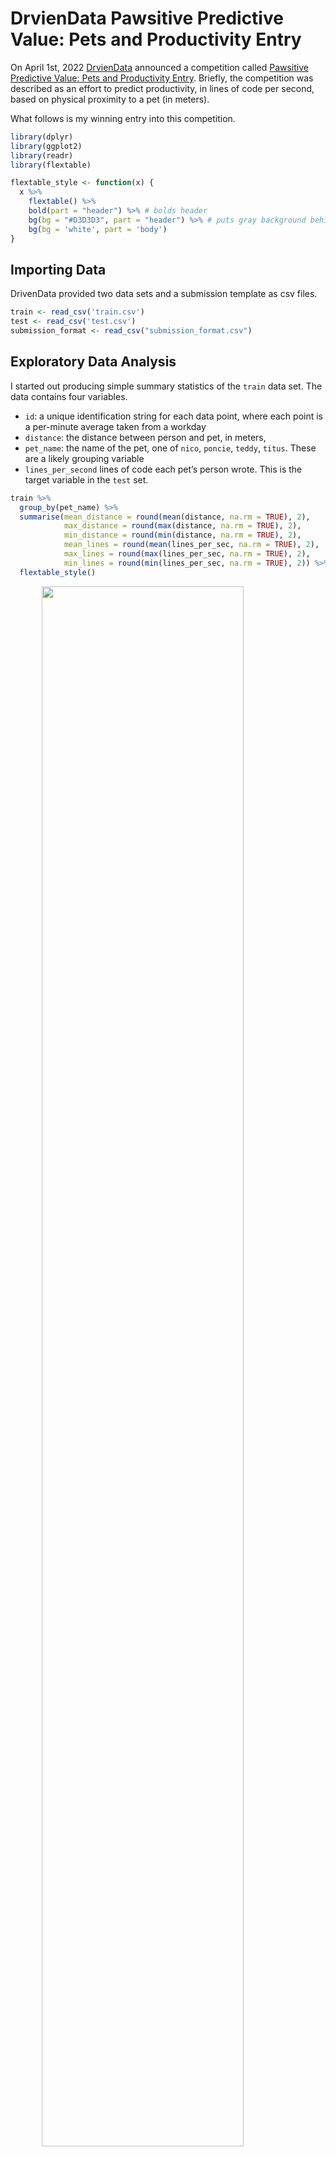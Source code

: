 DrvienData Pawsitive Predictive Value: Pets and Productivity Entry
================

On April 1st, 2022 [DrvienData](https://www.drivendata.org/) announced a
competition called [Pawsitive Predictive Value: Pets and Productivity
Entry](https://www.drivendata.org/competitions/95/pawsitive-predictive-value/page/477/).
Briefly, the competition was described as an effort to predict
productivity, in lines of code per second, based on physical proximity
to a pet (in meters).

What follows is my winning entry into this competition.

``` r
library(dplyr)
library(ggplot2)
library(readr)
library(flextable)

flextable_style <- function(x) {
  x %>%
    flextable() %>%
    bold(part = "header") %>% # bolds header
    bg(bg = "#D3D3D3", part = "header") %>% # puts gray background behind the header row
    bg(bg = 'white', part = 'body')
}
```

## Importing Data

DrivenData provided two data sets and a submission template as csv
files.

``` r
train <- read_csv('train.csv')
test <- read_csv('test.csv')
submission_format <- read_csv("submission_format.csv")
```

## Exploratory Data Analysis

I started out producing simple summary statistics of the `train` data
set. The data contains four variables.

-   `id`: a unique identification string for each data point, where each
    point is a per-minute average taken from a workday
-   `distance`: the distance between person and pet, in meters,
-   `pet_name`: the name of the pet, one of `nico`, `poncie`, `teddy`,
    `titus`. These are a likely grouping variable
-   `lines_per_second` lines of code each pet’s person wrote. This is
    the target variable in the `test` set.

``` r
train %>% 
  group_by(pet_name) %>% 
  summarise(mean_distance = round(mean(distance, na.rm = TRUE), 2),
            max_distance = round(max(distance, na.rm = TRUE), 2),
            min_distance = round(min(distance, na.rm = TRUE), 2),
            mean_lines = round(mean(lines_per_sec, na.rm = TRUE), 2),
            max_lines = round(max(lines_per_sec, na.rm = TRUE), 2),
            min_lines = round(min(lines_per_sec, na.rm = TRUE), 2)) %>% 
  flextable_style()
```

<img src="train_table.png" width="80%" style="display: block; margin: auto;" />

These are curious values because they’re all between 0.1 and 0.9.
Normalized values are commonly used in data science, and I considered
the possibility that DrivenData had provided them instead of raw values.
There are a few issues with that possibility though.

1.  Normalized values have a maximum of 1, which is the value for the
    largest raw value. Maximum values for both `distance` and
    `lines_per_sec` in this data set are \~0.9.

2.  There’s only approximately one order of magnitude between the
    minimum and maximum values. That, together with the observed `min`
    and `max` means that either a person’s pet is always within say 1 to
    9 meters of them, or 10 to 90 etc. and the data is normalized, or
    actually within 0.1 to \~ 0.9 meter of that person, and the data
    isn’t normalized. Anyone with pets knows that pets are sometimes
    within less than a meter of their person, so that they can be, you
    know, petted. Sometimes though pets are in another room, eating,
    using a litter box, napping, etc. So a range of 0.1 to 0.9 meters
    doesn’t make sense, but neither does 1 to 9 meters. Anything larger
    than 1 to 9 meters becomes difficult to fit in an apartment or
    house.

3.  DrivenData didn’t say the data was normalized, and they’re good
    about providing accurate descriptions of data sets.

At this point I started to become suspicious.

My next step, common in EDA, was to work up some visualizations of the
data. Plotting `lines_per_sec` vs. `distance` seemed like an obvious
answer. When looking at productivity data I expect to see fluctuations
throughout the day. People talk lunch breaks, go to the bathroom, check
Stack Overflow, pet their pets. Some of this should be visible in the
data.

``` r
train %>%
  ggplot() +
  geom_point(aes(x = distance, y = lines_per_sec)) +
  facet_grid(.~pet_name) +
  scale_x_continuous(breaks = seq(0, 1, 0.2)) +
  scale_y_continuous(breaks = seq(0, 1, 0.2)) +
  theme_bw()
```

![](README_files/figure-gfm/plots-1.png)<!-- -->

Ah, I see what’s going on. April 1st, April Fools Day. Got it. However,
just because this competition is a joke doesn’t mean it can’t be won.

## Fitting Test Data

There seem to be some missing data points. Let’s look at the `test` data
and see if they fit those holes.

``` r
# test set doesn't have values for lines_per_sec
# make them all 0.5 to put them in the center of the plot for easy viewing
full <- train %>%
  bind_rows(test, .id = 'set') %>%
  replace(is.na(.), 0.5) 

full %>%
  ggplot() +
  geom_point(aes(x = distance, y = lines_per_sec, color = set)) +
  facet_grid(.~pet_name) +
  scale_x_continuous(breaks = seq(0, 1, 0.2)) +
  scale_y_continuous(breaks = seq(0, 1, 0.2)) +
  theme_bw()
```

![](README_files/figure-gfm/plot%20test-1.png)<!-- -->

The `test` data points *do* line up up with the holes in the `train`
set, at least with respect to `distance`. Let’s try and get them to line
up with respect to `lines_per_sec` as well.

Here’s where normally I’d expect to use some high powered machine
learning library, like Keras or TensorFlow/sklearn in Python, or maybe
Caret in R. I didn’t do that this time though. I just used the good ol’
line formulas from middle school and eye-balled some values.

![
 m = \\frac{\\Delta y}{\\Delta x}
](https://latex.codecogs.com/png.image?%5Cdpi%7B110%7D&space;%5Cbg_white&space;%0A%20m%20%3D%20%5Cfrac%7B%5CDelta%20y%7D%7B%5CDelta%20x%7D%0A "
 m = \frac{\Delta y}{\Delta x}
")

![
y = mx + b
](https://latex.codecogs.com/png.image?%5Cdpi%7B110%7D&space;%5Cbg_white&space;%0Ay%20%3D%20mx%20%2B%20b%0A "
y = mx + b
")

The values for `b` (y intercept) I was seeing were `0.4`, `0.39`, `0.41`
and `0.39`. Again I was suspicious. Maybe all these intercepts are the
same. Hmmm `0.41` … `41` … 4-1 … April 1st. I played a hunch and set all
`b = 0.41`.

The slopes of all four lines clearly aren’t the same, but they do follow
a similar theme. Two slopes, those for `nico` and `titus` did come out
to about `0.41`. The other two, for `poncie` and `teddy` were about
`0.041`. Again I went with my hunch and set `m = 0.41` for `nico` and
`titus` and `m = 0.041` for `poncie` and `teddy`.

Here’s the result:

``` r
slope <- full %>%
  mutate(lines_per_sec = case_when(
    pet_name == 'nico' & set == '2' ~ (distance * 0.41) + 0.41,
    TRUE ~ lines_per_sec
  )) %>%
  mutate(lines_per_sec = case_when(
    pet_name == 'poncie' & set == '2' ~ (distance * -0.041) + 0.41,
    TRUE ~ lines_per_sec
  )) %>%
  mutate(lines_per_sec = case_when(
    pet_name == 'teddy' & set == '2' ~ (distance * 0.041) + 0.41,
    TRUE ~ lines_per_sec
  )) %>%
  mutate(lines_per_sec = case_when(
    pet_name == 'titus' & set == '2' ~ (distance * 0.41) + 0.41,
    TRUE ~ lines_per_sec
  )) %>%
  mutate(random = runif(nrow(.), min = -0.01, max = 0.01))

slope %>%
  ggplot() +
  geom_point(aes(x = distance, y = lines_per_sec, color = set)) +
  facet_grid(.~pet_name) +
  scale_x_continuous(breaks = seq(0, 1, 0.2)) +
  scale_y_continuous(breaks = seq(0, 1, 0.2)) +
  theme_bw()
```

![](README_files/figure-gfm/slopes-1.png)<!-- -->

So the `test` data fits, but there are some gaps. Looking at the `test`
data set showed why.

## Offsets

``` r
test %>% 
  group_by(distance, pet_name) %>% 
  summarise(n = n()) %>% 
  arrange(desc(n)) %>% 
  head() %>% 
  flextable_style()
```

<img src="test_table.png" width="30%" style="display: block; margin: auto;" />

For lots of `pet_name`-`distance` pairs there are many data points.
Presumably those data points should be spread across a range of
`lines_per_sec` values to fill in the gaps in the graph above. Doing so
isn’t possible though. Here’s why:

Assume a set of 3 data points:

``` r
example <- data.frame(distance = c(1, 1, 1, 1, 1, 1),
                      lines_per_sec = c(0.9, 1, 1.1, 1.1, 0.9, 1),
                      id = rep(c(1, 2, 3), 2),
                      set = c(rep('predicted', 3), rep('actual', 3))) %>% 
  mutate(set = factor(set, levels = c('predicted', 'actual')))

example %>% 
  ggplot() +
  geom_point(aes(x = distance, y = lines_per_sec, color = as.factor(id))) +
  scale_x_continuous(breaks = c(1)) +
  facet_wrap(. ~ set) +
  theme_bw() +
  labs(color = 'id')
```

![](README_files/figure-gfm/example-1.png)<!-- -->

Even though all the predicted positions match the actual positions they
don’t match on a per-point basis. All the correct positions are
occupied, but they’re occupied by the wrong data points. There’s no way
of determining which data point with `distance = 1` corresponds to which
value of `lines_per_sec`.

So while I originally considered adding a small offset to each value of
`lines_per_sec` I was calculating using my line formulas to fill in the
gaps I decided against it. If I put all the `test` data points in the
centers of their corresponding `train` data holes I’d at least be sure
to place some points correctly. Using offsets I might end up in the
situation illustrated above where none were in the correct spot.

## Submission

Formatting my final submission:

``` r
gp_6 <- slope %>%
  filter(set == '2') %>%
  arrange(id) %>%
  select(id, lines_per_sec) %>%
  right_join(submission_format %>% select(id))

write.csv(gp_6, 'gp_6.csv', row.names = FALSE)
```

## Result

This was a fun little joke, and an enjoyable puzzle, which I’m glad to
have won. I’d like to thank DrivenData, the Academy, the entire cast and
crew, and of course my own pet, Wurlie, who helped a great deal when he
wasn’t being a huge hindrance…

<img src="leaderboard_winner.PNG" style="display: block; margin: auto;" />

------------------------------------------------------------------------

<img src="wurlie.JPG" width="50%" style="display: block; margin: auto;" />

------------------------------------------------------------------------

I hope you enjoyed this little write up, thanks for reading.
